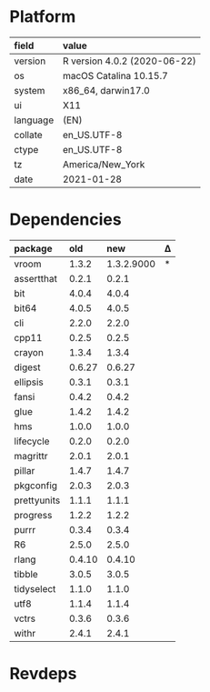 # Platform

|field    |value                        |
|:--------|:----------------------------|
|version  |R version 4.0.2 (2020-06-22) |
|os       |macOS Catalina 10.15.7       |
|system   |x86_64, darwin17.0           |
|ui       |X11                          |
|language |(EN)                         |
|collate  |en_US.UTF-8                  |
|ctype    |en_US.UTF-8                  |
|tz       |America/New_York             |
|date     |2021-01-28                   |

# Dependencies

|package     |old    |new        |Δ  |
|:-----------|:------|:----------|:--|
|vroom       |1.3.2  |1.3.2.9000 |*  |
|assertthat  |0.2.1  |0.2.1      |   |
|bit         |4.0.4  |4.0.4      |   |
|bit64       |4.0.5  |4.0.5      |   |
|cli         |2.2.0  |2.2.0      |   |
|cpp11       |0.2.5  |0.2.5      |   |
|crayon      |1.3.4  |1.3.4      |   |
|digest      |0.6.27 |0.6.27     |   |
|ellipsis    |0.3.1  |0.3.1      |   |
|fansi       |0.4.2  |0.4.2      |   |
|glue        |1.4.2  |1.4.2      |   |
|hms         |1.0.0  |1.0.0      |   |
|lifecycle   |0.2.0  |0.2.0      |   |
|magrittr    |2.0.1  |2.0.1      |   |
|pillar      |1.4.7  |1.4.7      |   |
|pkgconfig   |2.0.3  |2.0.3      |   |
|prettyunits |1.1.1  |1.1.1      |   |
|progress    |1.2.2  |1.2.2      |   |
|purrr       |0.3.4  |0.3.4      |   |
|R6          |2.5.0  |2.5.0      |   |
|rlang       |0.4.10 |0.4.10     |   |
|tibble      |3.0.5  |3.0.5      |   |
|tidyselect  |1.1.0  |1.1.0      |   |
|utf8        |1.1.4  |1.1.4      |   |
|vctrs       |0.3.6  |0.3.6      |   |
|withr       |2.4.1  |2.4.1      |   |

# Revdeps

